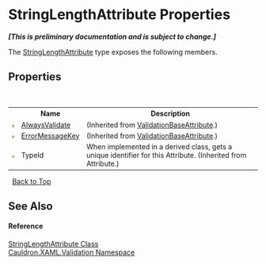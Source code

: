 # StringLengthAttribute Properties
 _**\[This is preliminary documentation and is subject to change.\]**_

The <a href="T_Cauldron_XAML_Validation_StringLengthAttribute">StringLengthAttribute</a> type exposes the following members.


## Properties
&nbsp;<table><tr><th></th><th>Name</th><th>Description</th></tr><tr><td>![Public property](media/pubproperty.gif "Public property")</td><td><a href="P_Cauldron_XAML_Validation_ValidationBaseAttribute_AlwaysValidate">AlwaysValidate</a></td><td> (Inherited from <a href="T_Cauldron_XAML_Validation_ValidationBaseAttribute">ValidationBaseAttribute</a>.)</td></tr><tr><td>![Public property](media/pubproperty.gif "Public property")</td><td><a href="P_Cauldron_XAML_Validation_ValidationBaseAttribute_ErrorMessageKey">ErrorMessageKey</a></td><td> (Inherited from <a href="T_Cauldron_XAML_Validation_ValidationBaseAttribute">ValidationBaseAttribute</a>.)</td></tr><tr><td>![Public property](media/pubproperty.gif "Public property")</td><td>TypeId</td><td>
When implemented in a derived class, gets a unique identifier for this Attribute.
 (Inherited from Attribute.)</td></tr></table>&nbsp;
<a href="#stringlengthattribute-properties">Back to Top</a>

## See Also


#### Reference
<a href="T_Cauldron_XAML_Validation_StringLengthAttribute">StringLengthAttribute Class</a><br /><a href="N_Cauldron_XAML_Validation">Cauldron.XAML.Validation Namespace</a><br />